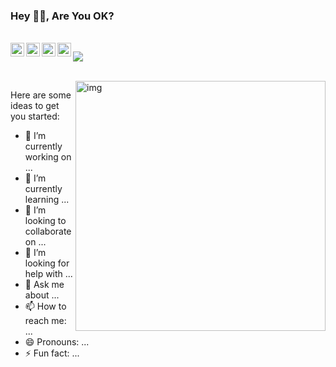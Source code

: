 

### Hey 👋🏽, Are You OK?

<br/>

<a href="#shibuyayuri">
  <img align="left" alt="shibuyayuri" width="22px" src="https://cdn.jsdelivr.net/npm/simple-icons@3.1.0/icons/wechat.svg" />
</a>
<a href="#1533540012">
  <img align="left" alt="1533540012" width="22px" src="https://cdn.jsdelivr.net/npm/simple-icons@3.1.0/icons/tencentqq.svg" />
</a>

<a href="https://github.com/lizheng0515/">
  <img align="left" alt="yisar" width="22px" src="https://cdn.jsdelivr.net/npm/simple-icons@3.1.0/icons/github.svg" />
</a>
<a href="https://twitter.com/132yse">
  <img align="left" alt="Yisar | Twitter" width="22px" src="https://cdn.jsdelivr.net/npm/simple-icons@v3/icons/twitter.svg" />
</a>

![](https://visitor-badge.glitch.me/badge?page_id=abhisheknaiidu.abhisheknaiidu)

<br />
  <img align="right" alt="img" width="400px" src="https://media.giphy.com/media/SWoSkN6DxTszqIKEqv/giphy.gif" />

Here are some ideas to get you started:

- 🔭 I’m currently working on ...
- 🌱 I’m currently learning ...
- 👯 I’m looking to collaborate on ...
- 🤔 I’m looking for help with ...
- 💬 Ask me about ...
- 📫 How to reach me: ...
- 😄 Pronouns: ...
- ⚡ Fun fact: ...

